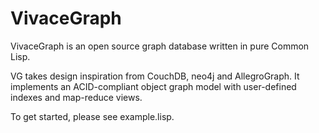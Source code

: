 VivaceGraph
===============

VivaceGraph is an open source graph database written in pure Common Lisp.

VG takes design inspiration from CouchDB, neo4j and AllegroGraph.  It implements
an ACID-compliant object graph model with user-defined indexes and map-reduce views.

To get started, please see example.lisp.

